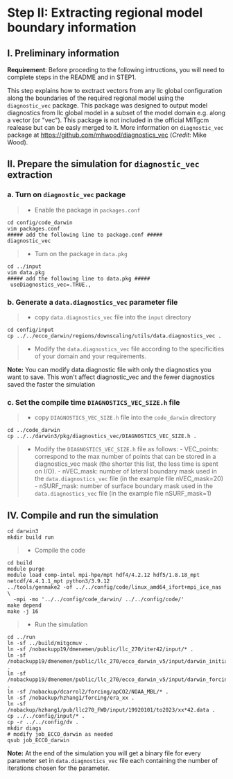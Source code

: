 # Step II: Extracting regional model boundary information

## I. Preliminary information
**Requirement**: Before proceding to the following intructions, you will need to complete steps in the README and in STEP1.

This step explains how to exctract vectors from any llc global configuration along the boundaries of the required regional model using the ``diagnostic_vec`` package. This package was designed to output model diagnostics from llc global model in a subset of the model domain e.g. along a vector (or "vec"). This package is not included in the official MITgcm realease but can be easly merged to it. More information on ``diagnostic_vec`` package at https://github.com/mhwood/diagnostics_vec (*Credit*: Mike Wood). 

## II. Prepare the simulation for ``diagnostic_vec`` extraction

### a. Turn on ``diagnostic_vec`` package

> - Enable the package in ``packages.conf``
```
cd config/code_darwin
vim packages.conf
##### add the following line to package.conf #####
diagnostic_vec
```
> - Turn on the package in ``data.pkg``
```
cd ../input
vim data.pkg
##### add the following line to data.pkg #####
 useDiagnostics_vec=.TRUE.,
```

### b. Generate a ``data.diagnostics_vec`` parameter file
> - copy ``data.diagnostics_vec`` file into the ``input`` directory
```
cd config/input
cp ../../ecco_darwin/regions/downscaling/utils/data.diagnostics_vec .
```
> - Modify the ``data.diagnostics_vec`` file according to the specificities of your domain and your requirements.

**Note:** You can modify data.diagnostic file with only the diagnostics you want to save. This won't affect diagnostic_vec and the fewer diagnostics saved the faster the simulation

### c. Set the compile time ``DIAGNOSTICS_VEC_SIZE.h`` file
> - copy ``DIAGNOSTICS_VEC_SIZE.h`` file into the ``code_darwin`` directory
```
cd ../code_darwin
cp ../../darwin3/pkg/diagnostics_vec/DIAGNOSTICS_VEC_SIZE.h .
```
> - Modify the ``DIAGNOSTICS_VEC_SIZE.h`` file as follows:
    - VEC_points: correspond to the max number of points that can be stored in a diagnostics_vec mask (the shorter this list, the less time is spent on I/O).
    - nVEC_mask: number of lateral boundary mask used in the ``data.diagnostics_vec`` file (in the example file nVEC_mask=20)
    - nSURF_mask: number of surface boundary mask used in the ``data.diagnostics_vec`` file (in the example file nSURF_mask=1)

## IV. Compile and run the simulation
```
cd darwin3
mkdir build run
```
> - Compile the code
```
cd build
module purge
module load comp-intel mpi-hpe/mpt hdf4/4.2.12 hdf5/1.8.18_mpt netcdf/4.4.1.1_mpt python3/3.9.12
../tools/genmake2 -of ../../config/code/linux_amd64_ifort+mpi_ice_nas \
  -mpi -mo '../../config/code_darwin/ ../../config/code/'
make depend
make -j 16
```
> - Run the simulation
```
cd ../run
ln -sf ../build/mitgcmuv .
ln -sf /nobackupp19/dmenemen/public/llc_270/iter42/input/* .
ln -sf /nobackupp19/dmenemen/public/llc_270/ecco_darwin_v5/input/darwin_initial_conditions/* .
ln -sf /nobackupp19/dmenemen/public/llc_270/ecco_darwin_v5/input/darwin_forcing/* .
ln -sf /nobackup/dcarrol2/forcing/apCO2/NOAA_MBL/* .
ln -sf /nobackup/hzhang1/forcing/era_xx .
ln -sf /nobackup/hzhang1/pub/llc270_FWD/input/19920101/to2023/xx*42.data .
cp ../../config/input/* .
cp -r ../../config/dv .
mkdir diags
# modify job_ECCO_darwin as needed
qsub job_ECCO_darwin
```

**Note:** At the end of the simulation you will get a binary file for every parameter set in ``data.diagnostics_vec`` file each containing the number of iterations chosen for the parameter.

